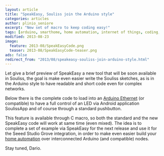 ```yaml
---
layout: article
title: "SpeakEasy, Souliss join the Arduino style"
categories: articles
author: plinio_seniore
excerpt: "New set of macro to keep coding easy!"
tags: [arduino, smarthome, home automation, internet of things, coding, open source]
modified: 2013-08-23
image:
  feature: 2013-08/SpeakEasyCode.png
  teaser: 2013-08/SpeakEasyCode-teaser.png
ads: false  
redirect_from: "2013/08/speakeasy-souliss-join-arduino-style.html"
---
```


Let give a brief preview of SpeakEasy a new tool that will be soon available in Souliss, the goal is make even easier write the Souliss sketches, as is in the Arduino style to have readable and short code even for complex networks.

Below there is the complete code to load into an [Arduino Ethernet](https://github.com/souliss/souliss/wiki/Supported%20Hardware%20Platform) (or compatible) to have a full control of an LED via Android application SoulissApp and of course through a standard pushbutton.

This feature is available through C macro, so both the standard and the new SpeakEasy code will work at same time (even mixed). The idea is to complete a set of example via SpeakEasy for the next release and use it for the Seeed Studio Grove integration, in order to make even easier build your [home automation](http://www.souliss.net/2013/08/arduino-and-android-lets-start-home.html) over interconnected Arduino (and compatible) nodes.

Stay tuned,
Dario.